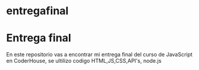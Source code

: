 # entregafinal
<h1>Entrega final</h1>
<p>En este repositorio vas a encontrar mi entrega final del curso de JavaScript en CoderHouse, se ultilizo codigo HTML,JS,CSS,API's, node.js</p>
